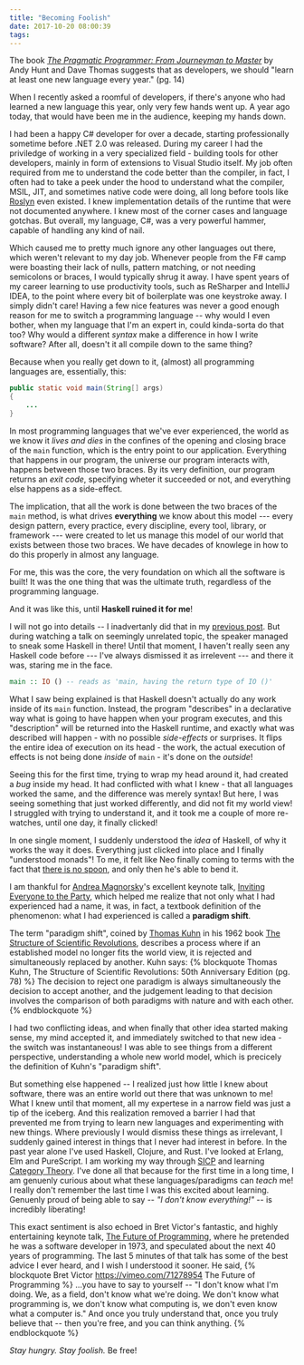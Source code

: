 ```yaml
---
title: "Becoming Foolish"
date: 2017-10-20 08:00:39
tags:
---
```

The book [*The Pragmatic Programmer: From Journeyman to Master*](https://pragprog.com/book/tpp/the-pragmatic-programmer) by Andy Hunt and Dave Thomas suggests that as developers, we should "learn at least one new language every year." (pg. 14)

When I recently asked a roomful of developers, if there's anyone who had learned a new language this year, only very few hands went up. A year ago today, that would have been me in the audience, keeping my hands down.

<!-- more -->

I had been a happy C# developer for over a decade, starting professionally sometime before .NET 2.0 was released. During my career I had the priviledge of working in a very specialized field - building tools for other developers, mainly in form of extensions to Visual Studio itself. My job often required from me to understand the code better than the compiler, in fact, I often had to take a peek under the hood to understand what the compiler, MSIL, JIT, and sometimes native code were doing, all long before tools like [Roslyn](https://github.com/dotnet/roslyn) even existed. I knew implementation details of the runtime that were not documented anywhere. I knew most of the corner cases and language gotchas. But overall, my language, C#, was a very powerful hammer, capable of handling any kind of nail.

Which caused me to pretty much ignore any other languages out there, which weren't relevant to my day job. Whenever people from the F# camp were boasting their lack of nulls, pattern matching, or not needing semicolons or braces, I would typically shrug it away. I have spent years of my career learning to use productivity tools, such as ReSharper and IntelliJ IDEA, to the point where every bit of boilerplate was one keystroke away. I simply didn't care! Having a few nice features was never a good enough reason for me to switch a programming language -- why would I even bother, when my language that I'm an expert in, could kinda-sorta do that too? Why would a different *syntax* make a difference in how I write software? After all, doesn't it all compile down to the same thing?

Because when you really get down to it, (almost) all programming languages are, essentially, this:

```java
public static void main(String[] args)
{
    ...
}
```
In most programming languages that we've ever experienced, the world as we know it *lives and dies* in the confines of the opening and closing brace of the `main` function, which is the entry point to our application. Everything that happens in our program, the universe our program interacts with, happens between those two braces. By its very definition, our program returns an *exit code*, specifying wheter it succeeded or not, and everything else happens as a side-effect.

The implication, that all the work is done between the two braces of the `main` method, is what drives **everything** we know about this model --- every design pattern, every practice, every discipline, every tool, library, or framework --- were created to let us manage this model of our world that exists between those two braces. We have decades of knowlege in how to do this properly in almost any language.

For me, this was the core, the very foundation on which all the software is built! It was the one thing that was the ultimate truth, regardless of the programming language.

And it was like this, until **Haskell ruined it for me**!

I will not go into details -- I inadvertanly did that in my [previous post](/2017/05/from-net-to-scala-and-beyond-a-journey-to-functional-programming/). But during watching a talk on seemingly unrelated topic, the speaker managed to sneak some Haskell in there! Until that moment, I haven't really seen any Haskell code before --- I've always dismissed it as irrelevent --- and there it was,  staring me in the face.

```haskell
main :: IO () -- reads as 'main, having the return type of IO ()'
```

What I saw being explained is that Haskell doesn't actually do any work inside of its `main` function. Instead, the program "describes" in a declarative way what is going to have happen when your program executes, and this "description" will be returned into the Haskell runtime, and exactly what was described will happen - with no possible *side-effects* or surprises. It flips the entire idea of execution on its head - the work, the actual execution of effects is not being done *inside* of `main` - it's done on the *outside*!

Seeing this for the first time, trying to wrap my head around it, had created a *bug* inside my head. It had conflicted with what I knew - that all languages worked the same, and the difference was merely syntax! But here, I was seeing something that just worked differently, and did not fit my world view! I struggled with trying to understand it, and it took me a couple of more re-watches, until one day, it finally clicked!

In one single moment, I suddenly understood the *idea* of Haskell, of why it works the way it does. Everything just clicked into place and I finally "understood monads"! To me, it felt like Neo finally coming to terms with the fact that [there is no spoon](https://www.youtube.com/watch?v=uAXtO5dMqEI), and only then he's able to bend it. 

I am thankful for [Andrea Magnorsky](https://twitter.com/silverSpoon)'s excellent keynote talk, [Inviting Everyone to the Party](https://www.youtube.com/watch?v=WBu43Tj0zOY), which helped me realize that not only what I had experienced had a name, it was, in fact, a textbook definition of the phenomenon: what I had experienced is called a **paradigm shift**.

The term "paradigm shift", coined by [Thomas Kuhn](https://en.wikipedia.org/wiki/Thomas_Kuhn) in his 1962 book [The Structure of Scientific Revolutions](https://en.wikipedia.org/wiki/The_Structure_of_Scientific_Revolutions), describes a process where if an established model no longer fits the world view, it is rejected and simultaneously replaced by another. Kuhn says:
{% blockquote Thomas Kuhn, The Structure of Scientific Revolutions: 50th Anniversary Edition (pg. 78) %}
The decision to reject one paradigm is always simultaneously the decision to accept another, and the judgement leading to that decision involves the comparison of both paradigms with nature and with each other.
{% endblockquote %}

I had two conflicting ideas, and when finally that other idea started making sense, my mind accepted it, and immediately switched to that new idea - the switch was instantaneous! I was able to see things from a different perspective, understanding a whole new world model, which is precicely the definition of Kuhn's "paradigm shift".

But something else happened -- I realized just how little I knew about software, there was an entire world out there that was unknown to me! What I knew until that moment, all my expertese in a narrow field was just a tip of the iceberg. And this realization removed a barrier I had that prevented me from trying to learn new languages and experimenting with new things. Where previously I would dismiss these things as irrelevant, I suddenly gained interest in things that I never had interest in before. In the past year alone I've used Haskell, Clojure, and Rust. I've looked at Erlang, Elm and PureScript. I am working my way through [SICP](https://mitpress.mit.edu/sicp/full-text/book/book.html) and learning [Category Theory](https://github.com/hmemcpy/milewski-ctfp-pdf). I've done all that because for the first time in a long time, I am genuenly curious about what these languages/paradigms can *teach* me! I really don't remember the last time I was this excited about learning. Genuenly proud of being able to say -- *"I don't know everything!"* -- is incredibly liberating!

This exact sentiment is also echoed in Bret Victor's fantastic, and highly entertaining keynote talk, [The Future of Programming](https://vimeo.com/71278954), where he pretended he was a software developer in 1973, and speculated about the next 40 years of programming. The last 5 minutes of that talk has some of the best advice I ever heard, and I wish I understood it sooner. He said,
{% blockquote Bret Victor https://vimeo.com/71278954 The Future of Programming %}
...you have to say to yourself -- "I don't know what I'm doing. We, as a field, don't know what we're doing. We don't know what programming is, we don't know what computing is, we don't even know what a computer is." And once you truly understand that, once you truly believe that -- then you're free, and you can think anything.
{% endblockquote %}

*Stay hungry. Stay foolish.* Be free!
